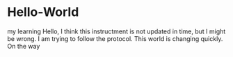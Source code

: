 # Hello-World
my learning 
Hello, I think this instructment is not updated in time, but I might be wrong. I am trying to follow the protocol. 
This world is changing quickly.
On the way
